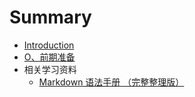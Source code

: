 # Summary

* [Introduction](README.md)
* [O、前期准备](o3001-qian-qi-zhun-bei.md)
* 相关学习资料
  * [Markdown 语法手册 （完整整理版）](markdown-yu-fa-shou-ce-ff08-wan-zheng-zheng-li-ban-ff09.md)



